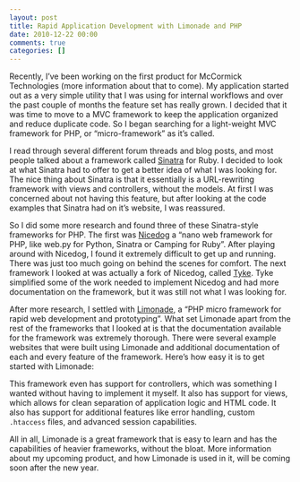 ```yaml
---
layout: post
title: Rapid Application Development with Limonade and PHP
date: 2010-12-22 00:00
comments: true
categories: []
---
```

<p>Recently, I&rsquo;ve been working on the first product for McCormick Technologies (more information about that to come). My application started out as a very simple utility that I was using for internal workflows and over the past couple of months the feature set has really grown. I decided that it was time to move to a MVC framework to keep the application organized and reduce duplicate code. So I began searching for a light-weight MVC framework for PHP, or &ldquo;micro-framework&rdquo; as it&rsquo;s called.</p>

<p>I read through several different forum threads and blog posts, and most people talked about a framework called <a href="http://www.sinatrarb.com/" target="_blank">Sinatra</a> for Ruby. I decided to look at what Sinatra had to offer to get a better idea of what I was looking for. The nice thing about Sinatra is that it essentially is a URL-rewriting framework with views and controllers, without the models. At first I was concerned about not having this feature, but after looking at the code examples that Sinatra had on it&rsquo;s website, I was reassured.</p>

<p>So I did some more research and found three of these Sinatra-style frameworks for PHP. The first was <a href="https://github.com/bastos/nicedog" target="_blank">Nicedog</a> a &ldquo;nano web framework for PHP, like web.py for Python, Sinatra or Camping for Ruby&rdquo;. After playing around with Nicedog, I found it extremely difficult to get up and running. There was just too much going on behind the scenes for comfort. The next framework I looked at was actually a fork of Nicedog, called <a href="https://github.com/digitarald/tyke" target="_blank">Tyke</a>. Tyke simplified some of the work needed to implement Nicedog and had more documentation on the framework, but it was still not what I was looking for.</p>

<p>After more research, I settled with <a href="http://www.limonade-php.net/" target="_blank">Limonade</a>, a &ldquo;PHP micro framework for rapid web development and prototyping&rdquo;. What set Limonade apart from the rest of the frameworks that I looked at is that the documentation available for the framework was extremely thorough. There were several example websites that were built using Limonade and additional documentation of each and every feature of the framework. Here&rsquo;s how easy it is to get started with Limonade:</p>

<script src="https://gist.github.com/752574.js"> </script>


<p></p>

<p>This framework even has support for controllers, which was something I wanted without having to implement it myself. It also has support for views, which allows for clean separation of application logic and HTML code. It also has support for additional features like error handling, custom <code>.htaccess</code> files, and advanced session capabilities.</p>

<p>All in all, Limonade is a great framework that is easy to learn and has the capabilities of heavier frameworks, without the bloat. More information about my upcoming product, and how Limonade is used in it, will be coming soon after the new year.</p>
